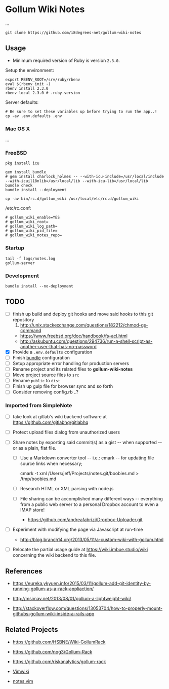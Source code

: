 # Gollum Wiki Notes

...

    git clone https://github.com/i8degrees-net/gollum-wiki-notes

## Usage

* Minimum required version of Ruby is version ```2.3.0```.

Setup the environment:

```shell
export RBENV_ROOT=/srv/ruby/rbenv
eval $(rbenv init -)
rbenv install 2.3.0
rbenv local 2.3.0 # .ruby-version
```

Server defaults:

```shell
# Be sure to set these variables up before trying to run the app..!
cp -av .env.defaults .env
```

### Mac OS X 

...

### FreeBSD

```shell
pkg install icu
```

```shell
gem install bundle
# gem install charlock_holmes -- --with-icu-include=/usr/local/include --with-icuil18nlib=/usr/local/lib --with-icu-lib=/usr/local/lib
bundle check
bundle install --deployment
```

```shell
cp -av bin/rc.d/gollum_wiki /usr/local/etc/rc.d/gollum_wiki
```

/etc/rc.conf:

```shell
# gollum_wiki_enable=YES
# gollum_wiki_root=
# gollum_wiki_log_path=
# gollum_wiki_pid_file=
# gollum_wiki_notes_repo=
```

### Startup

    tail -f logs/notes.log
    gollum-server

### Development

    bundle install --no-deployment

## TODO

- [ ] finish up build and deploy git hooks and move said hooks to this git repository
  1. http://unix.stackexchange.com/questions/182212/chmod-gs-command
  * https://www.freebsd.org/doc/handbook/fs-acl.html
  * http://askubuntu.com/questions/294736/run-a-shell-script-as-another-user-that-has-no-password
- [x] Provide a ```.env.defaults``` configuration
- [ ] Finish [bundle](http://bundler.io/v1.13/man/bundle.1.html) configuration
- [ ] Setup appropriate error handling for production servers
- [ ] Rename project and its related files to **gollum-wiki-notes**
- [ ] Move project source files to ```src```
- [ ] Rename ```public``` to ```dist```
- [ ] Finish up gulp file for browser sync and so forth
- [ ] Consider removing config.rb ..?

### Imported from SimpleNote

- [ ] take look at gitlab's wiki backend software at https://github.com/gitlabhq/gitlabhq

- [ ] Protect upload files dialog from unauthorized users

- [ ] Share notes by exporting said commit(s) as a gist -- when supported -- or as a plain, flat file.

  - [ ] Use a Markdown converter tool -- i.e.: cmark -- for updating file source links when necessary;

      cmark -t xml /Users/jeff/Projects/notes.git/boobies.md > /tmp/boobies.md

  - [ ] Research HTML or XML parsing with node.js

  - [ ] File sharing can be accomplished many different ways -- everything from a public web server to a personal Dropbox account to even a IMAP store!
    * https://github.com/andreafabrizi/Dropbox-Uploader.git

- [ ] Experiment with modifying the page via Javascript at run-time
  * http://blog.branch14.org/2013/05/11/a-custom-wiki-with-gollum.html

- [ ] Relocate the partial usage guide at https://wiki.imbue.studio/wiki concerning
the wiki backend to this file.

## References

* https://eureka.ykyuen.info/2015/03/11/gollum-add-git-identity-by-running-gollum-as-a-rack-appliaction/

* http://msimav.net/2013/08/01/gollum-a-lightweight-wiki/

* http://stackoverflow.com/questions/13053704/how-to-properly-mount-githubs-gollum-wiki-inside-a-rails-app

## Related Projects

* https://github.com/HSBNE/Wiki-GollumRack
* https://github.com/nog3/Gollum-Rack
* https://github.com/riskanalytics/gollum-rack

* [Vimwiki](https://github.com/vimwiki/vimwiki)
* [notes.vim](http://peterodding.com/code/vim/notes/)
